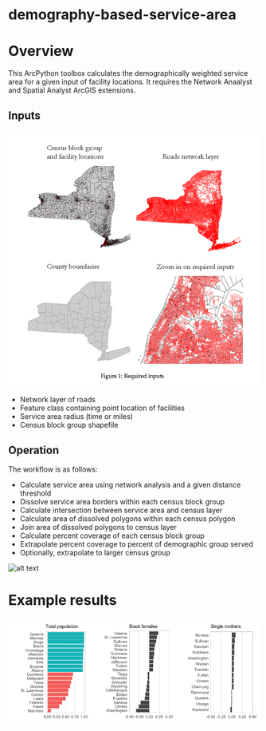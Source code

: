 # demography-based-service-area

# Overview

This ArcPython toolbox calculates the demographically weighted service area for a given input of facility locations. It requires the Network Anaalyst and Spatial Analyst ArcGIS extensions. 

## Inputs

![required inputs](https://github.com/JohnMBrandt/demography-based-service-area/blob/master/screenshots/Figure_1.png?raw=true)

* Network layer of roads
* Feature class containing point location of facilities
* Service area radius (time or miles)
* Census block group shapefile

## Operation

The workflow is as follows:

* Calculate service area using network analysis and a given distance threshold
* Dissolve service area borders within each census block group
* Calculate intersection between service area and census layer
* Calculate area of dissolved polygons within each census polygon
* Join area of dissolved polygons to census layer
* Calculate percent coverage of each census block group
* Extrapolate percent coverage to percent of demographic group served
* Optionally, extrapolate to larger census group

![alt text](http://url/to/img.png)

# Example results

![Example output](https://github.com/JohnMBrandt/demography-based-service-area/blob/master/screenshots/Rplot.png?raw=true)
